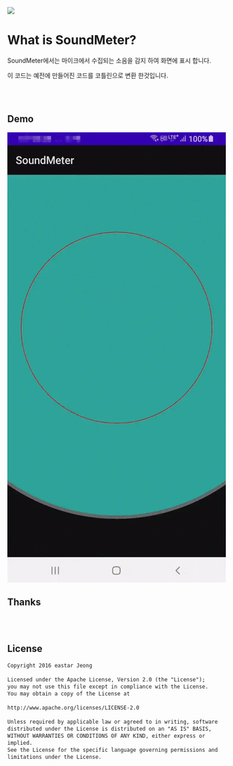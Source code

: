 [![](https://jitpack.io/v/djrain/EastarPermission.svg)](https://jitpack.io/#djrain/EastarPermission)


# What is SoundMeter?

SoundMeter에서는 마이크에서 수집되는 소음을 감지 하여 화면에 표시 합니다.

이 코드는 예전에 만들어진 코드를 코틀린으로 변환 한것입니다.


<br/><br/>



## Demo


![Screenshot](https://raw.githubusercontent.com/eastar-dev/SoundMeter/master/release/demo.webp)




## Thanks 





<br/><br/>


## License 
 ```code
Copyright 2016 eastar Jeong

Licensed under the Apache License, Version 2.0 (the "License");
you may not use this file except in compliance with the License.
You may obtain a copy of the License at

http://www.apache.org/licenses/LICENSE-2.0

Unless required by applicable law or agreed to in writing, software
distributed under the License is distributed on an "AS IS" BASIS,
WITHOUT WARRANTIES OR CONDITIONS OF ANY KIND, either express or implied.
See the License for the specific language governing permissions and
limitations under the License.
```